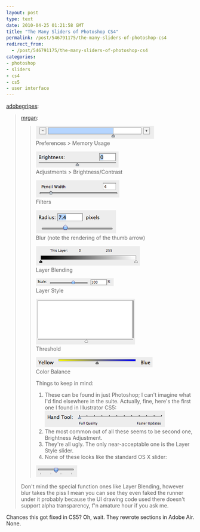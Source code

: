 ```yaml
---
layout: post
type: text
date: 2010-04-25 01:21:58 GMT
title: "The Many Sliders of Photoshop CS4"
permalink: /post/546791175/the-many-sliders-of-photoshop-cs4
redirect_from: 
  - /post/546791175/the-many-sliders-of-photoshop-cs4
categories:
- photoshop
- sliders
- cs4
- cs5
- user interface
---
```

<p><a href="http://adobegripes.tumblr.com/post/236090781/the-many-sliders-of-photoshop-cs4" class="tumblr_blog">adobegripes</a>:</p>

<blockquote><p><a href="http://mrgan.tumblr.com/post/235455865/the-many-sliders-of-photoshop-cs4">mrgan</a>:</p>

<blockquote>
<p style="text-align:left"><img src="/assets/images/tumblr_kspsahPJYv1qz50x3.png"/><br/>Preferences &gt; Memory Usage</p>
<p style="text-align:left"><img src="/assets/images/tumblr_kspsb2gNL71qz50x3.png"/><br/>Adjustments &gt; Brightness/Contrast</p>
<p style="text-align:left"><img src="/assets/images/tumblr_kspsc0KPgp1qz50x3.png"/><br/>Filters</p>
<p style="text-align:left"><img src="/assets/images/tumblr_kspsciBwGX1qz50x3.png"/><br/>Blur (note the rendering of the thumb arrow)</p>
<p style="text-align:left"><img src="/assets/images/tumblr_kspsdtPkv31qz50x3.png"/><br/>Layer Blending</p>
<p style="text-align:left"><img src="/assets/images/tumblr_kspsecXO4P1qz50x3.png"/><br/>Layer Style</p>
<p style="text-align:left"><img src="/assets/images/tumblr_kspt5g45h01qz50x3.png"/><br/>Threshold</p>
<p style="text-align:left"><img src="/assets/images/tumblr_kspta24mBT1qz50x3.png"/><br/>Color Balance</p>
<p>Things to keep in mind:</p>
<ol>
<li>These can be found in just Photoshop; I can't imagine what I'd find elsewhere in the suite. Actually, fine, here's the first one I found in Illustrator CS5:<br/><img src="/assets/images/tumblr_ksptmv4jsV1qz50x3.png"/>
</li>
<li>The most common out of all these seems to be second one, Brightness Adjustment.</li>
<li>They're all ugly. The only near-acceptable one is the Layer Style slider. </li>
<li>None of these looks like the standard OS X slider:</li>
</ol>
<p style="text-align:left"><img src="/assets/images/tumblr_kspssiqIWV1qz50x3.png"/></p>
</blockquote>

<p>Don't mind the special function ones like Layer Blending, however blur takes the piss I mean you can see they even faked the runner under it probably because the UI drawing code used there doesn't support alpha transparency, f'n amature hour if you ask me.</p></blockquote>

Chances this got fixed in CS5? Oh, wait. They rewrote sections in Adobe Air. None.
